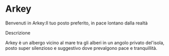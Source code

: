 # Arkey
Benvenuti in Arkey:Il tuo posto preferito, in pace lontano dalla realtà


Descrizione

Arkey è un albergo vicino al mare tra gli alberi in un angolo privato del'isola, posto super silenzioso e suggestivo dove prevalgono pace e tranquillità.
